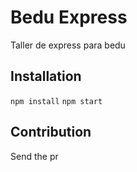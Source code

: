 # Bedu Express
Taller de express para bedu

## Installation
``npm install``
``npm start``

## Contribution
Send the pr
